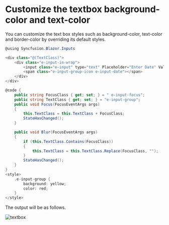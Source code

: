 # Customize the textbox background-color and text-color

You can customize the text box styles such as background-color, text-color and border-color by overriding its default styles.

```csharp
@using Syncfusion.Blazor.Inputs

<div class="@(TextClass)">
    <div class="e-input-in-wrap">
        <input class="e-input" type="text" Placeholder="Enter Date" Value="John" @onfocus="@Focus" @onblur="@Blur" />
        <span class="e-input-group-icon e-input-date"></span>
    </div>
</div>

@code {
    public string FocusClass { get; set; } = " e-input-focus";
    public string TextClass { get; set; } = "e-input-group";
    public void Focus(FocusEventArgs args)
    {
        this.TextClass = this.TextClass + FocusClass;
        StateHasChanged();
    }

    public void Blur(FocusEventArgs args)
    {
        if (this.TextClass.Contains(FocusClass))
        {
            this.TextClass = this.TextClass.Replace(FocusClass, "");
        }
        StateHasChanged();
    }
}
<style>
    .e-input-group {
        background: yellow;
        color: red;
    }
</style>
```

The output will be as follows.

![textbox](../images/back_customization.png)
